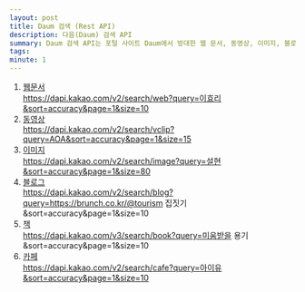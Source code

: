 ```yaml
---
layout: post
title: Daum 검색 (Rest API)
description: 다음(Daum) 검색 API
summary: Daum 검색 API는 포털 사이트 Daum에서 방대한 웹 문서, 동영상, 이미지, 블로그, 책, 카페를 검색하는 기능을 제공
tags: 
minute: 1
---
```

1. [웹문서](https://developers.kakao.com/docs/latest/ko/daum-search/dev-guide#search-doc)    
https://dapi.kakao.com/v2/search/web?query=이효리&sort=accuracy&page=1&size=10    
2. [동영상](https://developers.kakao.com/docs/latest/ko/daum-search/dev-guide#search-video)      
https://dapi.kakao.com/v2/search/vclip?query=AOA&sort=accuracy&page=1&size=15    
3. [이미지](https://developers.kakao.com/docs/latest/ko/daum-search/dev-guide#search-image)    
https://dapi.kakao.com/v2/search/image?query=설현&sort=accuracy&page=1&size=80    
4. [블로그](https://developers.kakao.com/docs/latest/ko/daum-search/dev-guide#search-blog)    
https://dapi.kakao.com/v2/search/blog?query=https://brunch.co.kr/@tourism 집짓기&sort=accuracy&page=1&size=10    
5. [책](https://developers.kakao.com/docs/latest/ko/daum-search/dev-guide#search-book)    
https://dapi.kakao.com/v3/search/book?query=미움받을 용기&sort=accuracy&page=1&size=10    
5. [카페](https://developers.kakao.com/docs/latest/ko/daum-search/dev-guide#search-cafe)    
https://dapi.kakao.com/v2/search/cafe?query=아이유&sort=accuracy&page=1&size=10    